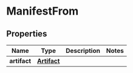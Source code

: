 

# ManifestFrom

## Properties

Name | Type | Description | Notes
------------ | ------------- | ------------- | -------------
**artifact** | [**Artifact**](Artifact.md) |  | 



